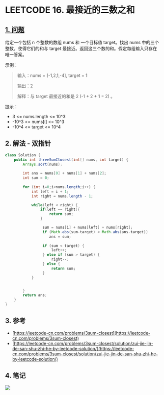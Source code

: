 # LEETCODE 16. 最接近的三数之和

## [1. 问题](https://leetcode-cn.com/problems/3sum-closest/)

给定一个包括 n 个整数的数组 nums 和 一个目标值 target。找出 nums 中的三个整数，使得它们的和与 target 最接近。返回这三个数的和。假定每组输入只存在唯一答案。

示例：

> 输入：nums = \[-1,2,1,-4], target = 1 
>
> 输出：2 
>
> 解释：与 target 最接近的和是 2 (-1 + 2 + 1 = 2) 。

提示：

* 3 <= nums.length <= 10^3
* \-10^3 <= nums\[i] <= 10^3
* \-10^4 <= target <= 10^4

## 2. 解法 - 双指针

```java
class Solution {
    public int threeSumClosest(int[] nums, int target) {
        Arrays.sort(nums);
        
        int ans = nums[0] + nums[1] + nums[2];
        int sum = 0;
        
        for (int i=0;i<nums.length;i++) {
            int left = i + 1;
            int right = nums.length - 1;

            while(left < right) {
                if(left == right){
                    return sum;
                }

                 sum = nums[i] + nums[left] + nums[right];
                 if (Math.abs(sum-target) < Math.abs(ans-target))
                    ans = sum;
                
                 if (sum < target) {
                     left++;
                 } else if (sum > target) {
                     right--;
                 } else {
                     return sum;
                 }
            }


        }
        return ans;
    }
}
```

## 3. 参考

* [https://leetcode-cn.com/problems/3sum-closest](https://leetcode-cn.com/problems/3sum-closest)
* [https://leetcode-cn.com/problems/3sum-closest/solution/zui-jie-jin-de-san-shu-zhi-he-by-leetcode-solution/](https://leetcode-cn.com/problems/3sum-closest/solution/zui-jie-jin-de-san-shu-zhi-he-by-leetcode-solution/)

## 4. 笔记

![](https://777blog.oss-cn-shanghai.aliyuncs.com/blog%20pic/leetcode16.jpg)

